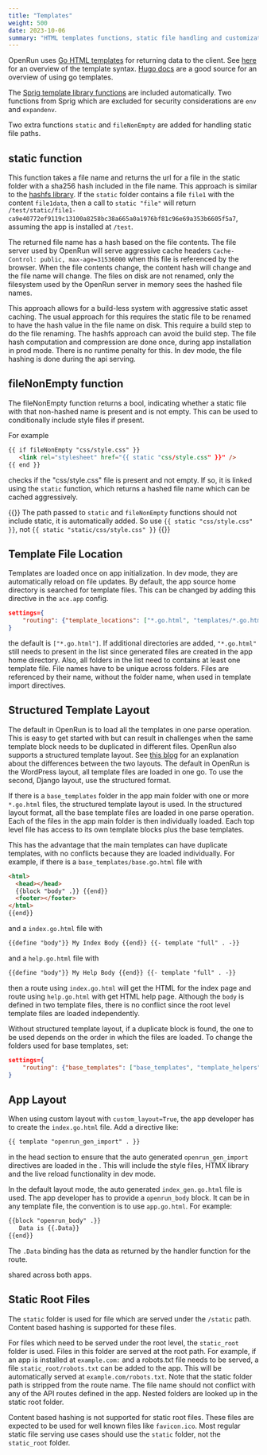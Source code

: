 ```yaml
---
title: "Templates"
weight: 500
date: 2023-10-06
summary: "HTML templates functions, static file handling and customizations"
---
```


OpenRun uses [Go HTML templates](https://pkg.go.dev/html/template@go1.21.2) for returning data to the client. See [here](https://pkg.go.dev/text/template@go1.21.2) for an overview of the template syntax. [Hugo docs](https://gohugo.io/templates/introduction/) are a good source for an overview of using go templates.

The [Sprig template library functions](http://masterminds.github.io/sprig/) are included automatically. Two functions from Sprig which are excluded for security considerations are `env` and `expandenv`.

Two extra functions `static` and `fileNonEmpty` are added for handling static file paths.

## static function

This function takes a file name and returns the url for a file in the static folder with a sha256 hash included in the file name. This approach is similar to the [hashfs library](https://github.com/benbjohnson/hashfs). If the `static` folder contains a file `file1` with the content `file1data`, then a call to `static "file"` will return `/test/static/file1-ca9e40772ef9119c13100a8258bc38a665a0a1976bf81c96e69a353b6605f5a7`, assuming the app is installed at `/test`.

The returned file name has a hash based on the file contents. The file server used by OpenRun will serve aggressive cache headers `Cache-Control: public, max-age=31536000` when this file is referenced by the browser. When the file contents change, the content hash will change and the file name will change. The files on disk are not renamed, only the filesystem used by the OpenRun server in memory sees the hashed file names.

This approach allows for a build-less system with aggressive static asset caching. The usual approach for this requires the static file to be renamed to have the hash value in the file name on disk. This require a build step to do the file renaming. The hashfs approach can avoid the build step. The file hash computation and compression are done once, during app installation in prod mode. There is no runtime penalty for this. In dev mode, the file hashing is done during the api serving.

## fileNonEmpty function

The fileNonEmpty function returns a bool, indicating whether a static file with that non-hashed name is present and is not empty. This can be used to conditionally include style files if present.

For example

<!-- prettier-ignore -->
```html
{{ if fileNonEmpty "css/style.css" }}
   <link rel="stylesheet" href="{{ static "css/style.css" }}" />
{{ end }}
```

<!-- prettier-ignore-end -->

checks if the "css/style.css" file is present and not empty. If so, it is linked using the `static` function, which returns a hashed file name which can be cached aggressively.

{{<callout type="warning" >}}
The path passed to `static` and `fileNonEmpty` functions should not include static, it is automatically added. So use `{{ static "css/style.css" }}`, not `{{ static "static/css/style.css" }}`
{{</callout>}}

## Template File Location

Templates are loaded once on app initialization. In dev mode, they are automatically reload on file updates. By default, the app source home directory is searched for template files. This can be changed by adding this directive in the `ace.app` config.

```json
settings={
    "routing": {"template_locations": ["*.go.html", "templates/*.go.html"]}
}
```

the default is `["*.go.html"]`. If additional directories are added, `"*.go.html"` still needs to present in the list since generated files are created in the app home directory. Also, all folders in the list need to contains at least one template file. File names have to be unique across folders. Files are referenced by their name, without the folder name, when used in template import directives.

## Structured Template Layout

The default in OpenRun is to load all the templates in one parse operation. This is easy to get started with but can result in challenges when the same template block needs to be duplicated in different files. OpenRun also supports a structured template layout. See [this blog](https://philipptanlak.com/web-frontends-in-go/#how-i-structure-my-templates) for an explanation about the differences between the two layouts. The default in OpenRun is the WordPress layout, all template files are loaded in one go. To use the second, Django layout, use the structured format.

If there is a `base_templates` folder in the app main folder with one or more `*.go.html` files, the structured template layout is used. In the structured layout format, all the base template files are loaded in one parse operation. Each of the files in the app main folder is then individually loaded. Each top level file has access to its own template blocks plus the base templates.

This has the advantage that the main templates can have duplicate templates, with no conflicts because they are loaded individually. For example, if there is a `base_templates/base.go.html` file with

```html
<html>
  <head></head>
  {{block "body" .}} {{end}}
  <footer></footer>
</html>
{{end}}
```

and a `index.go.html` file with

```html
{{define "body"}} My Index Body {{end}} {{- template "full" . -}}
```

and a `help.go.html` file with

```html
{{define "body"}} My Help Body {{end}} {{- template "full" . -}}
```

then a route using `index.go.html` will get the HTML for the index page and route using `help.go.html` with get HTML help page. Although the `body` is defined in two template files, there is no conflict since the root level template files are loaded independently.

Without structured template layout, if a duplicate block is found, the one to be used depends on the order in which the files are loaded. To change the folders used for base templates, set:

```json
settings={
    "routing": {"base_templates": ["base_templates", "template_helpers"]}
}
```

## App Layout

When using custom layout with `custom_layout=True`, the app developer has to create the `index.go.html` file. Add a directive like:

```html
{{ template "openrun_gen_import" . }}
```

in the head section to ensure that the auto generated `openrun_gen_import` directives are loaded in the . This will include the style files, HTMX library and the live reload functionality in dev mode.

In the default layout mode, the auto generated `index_gen.go.html` file is used. The app developer has to provide a `openrun_body` block. It can be in any template file, the convention is to use `app.go.html`. For example:

<!-- prettier-ignore -->
```html
{{block "openrun_body" .}}
   Data is {{.Data}}
{{end}}
```

<!-- prettier-ignore-end -->

The `.Data` binding has the data as returned by the handler function for the route.

shared across both apps.

## Static Root Files

The `static` folder is used for file which are served under the `/static` path. Content based hashing is supported for these files.

For files which need to be served under the root level, the `static_root` folder is used. Files in this folder are served at the root path. For example, if an app is installed at `example.com:` and a robots.txt file needs to be served, a file `static_root/robots.txt` can be added to the app. This will be automatically served at `example.com/robots.txt`. Note that the static folder path is stripped from the route name. The file name should not conflict with any of the API routes defined in the app. Nested folders are looked up in the static root folder.

Content based hashing is not supported for static root files. These files are expected to be used for well known files like `favicon.ico`. Most regular static file serving use cases should use the `static` folder, not the `static_root` folder.

